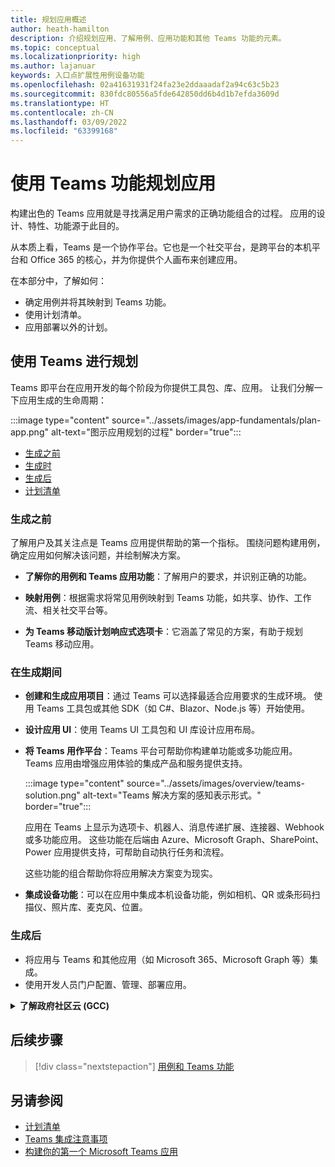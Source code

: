 ```yaml
---
title: 规划应用概述
author: heath-hamilton
description: 介绍规划应用、了解用例、应用功能和其他 Teams 功能的元素。
ms.topic: conceptual
ms.localizationpriority: high
ms.author: lajanuar
keywords: 入口点扩展性用例设备功能
ms.openlocfilehash: 02a41631931f24fa23e2ddaaadaf2a94c63c5b23
ms.sourcegitcommit: 830fdc80556a5fde642850dd6b4d1b7efda3609d
ms.translationtype: HT
ms.contentlocale: zh-CN
ms.lasthandoff: 03/09/2022
ms.locfileid: "63399168"
---
```

# <a name="plan-your-app-with-teams-features"></a>使用 Teams 功能规划应用

构建出色的 Teams 应用就是寻找满足用户需求的正确功能组合的过程。 应用的设计、特性、功能源于此目的。

从本质上看，Teams 是一个协作平台。它也是一个社交平台，是跨平台的本机平台和 Office 365 的核心，并为你提供个人画布来创建应用。

在本部分中，了解如何：

* 确定用例并将其映射到 Teams 功能。
* 使用计划清单。
* 应用部署以外的计划。

## <a name="plan-with-teams"></a>使用 Teams 进行规划

Teams 即平台在应用开发的每个阶段为你提供工具包、库、应用。 让我们分解一下应用生成的生命周期：

:::image type="content" source="../assets/images/app-fundamentals/plan-app.png" alt-text="图示应用规划的过程" border="true":::

* [生成之前](#before-you-build)
* [生成时](#during-build)
* [生成后](#post-build)
* [计划清单](../concepts/design/planning-checklist.md)

### <a name="before-you-build"></a>生成之前

了解用户及其关注点是 Teams 应用提供帮助的第一个指标。 围绕问题构建用例，确定应用如何解决该问题，并绘制解决方案。

* **了解你的用例和 Teams 应用功能**：了解用户的要求，并识别正确的功能。

* **映射用例**：根据需求将常见用例映射到 Teams 功能，如共享、协作、工作流、相关社交平台等。

* **为 Teams 移动版计划响应式选项卡**：它涵盖了常见的方案，有助于规划 Teams 移动应用。

### <a name="during-build"></a>在生成期间

* **创建和生成应用项目**：通过 Teams 可以选择最适合应用要求的生成环境。 使用 Teams 工具包或其他 SDK（如 C#、Blazor、Node.js 等）开始使用。

* **设计应用 UI**：使用 Teams UI 工具包和 UI 库设计应用布局。

* **将 Teams 用作平台**：Teams 平台可帮助你构建单功能或多功能应用。 Teams 应用由增强应用体验的集成产品和服务提供支持。

    :::image type="content" source="../assets/images/overview/teams-solution.png" alt-text="Teams 解决方案的感知表示形式。" border="true":::

    应用在 Teams 上显示为选项卡、机器人、消息传递扩展、连接器、Webhook 或多功能应用。 这些功能在后端由 Azure、Microsoft Graph、SharePoint、Power 应用提供支持，可帮助自动执行任务和流程。

    这些功能的组合帮助你将应用解决方案变为现实。

* **集成设备功能**：可以在应用中集成本机设备功能，例如相机、QR 或条形码扫描仪、照片库、麦克风、位置。

### <a name="post-build"></a>生成后

* 将应用与 Teams 和其他应用（如 Microsoft 365、Microsoft Graph 等）集成。
* 使用开发人员门户配置、管理、部署应用。

<details>
<summary><b>了解政府社区云 (GCC)</b></summary>

政府社区云是以政府为中心的商业环境副本。 美国国防部 (DOD) 和联邦承包商必须满足严格的网络安全和合规性要求。 为此，已创建 GCC-High 以满足 DOD 和联邦承包商的需求。 GCC-High 是 DOD 云的副本，但存在于其自己的主权环境中。 DOD 云仅针对国防部构建。

下表包括 GCC、GCC-High、DOD 的 Teams 功能和可用性：

| 功能   | GCC | GCC-High | DOD |
|-------------|---------|---|---|
| Teams 拥有的应用（与在内部开发的应用中一样） | ✔️ 如果应用具有 GCC，则会启用该应用。 | ✔️ 如果应用具有 GCC-High，则会启用该应用。 | ✔️ 如果应用具有 DOD，则会启用该应用。 |
| Microsoft 应用 | ✔️ 符合 GCC 的 Microsoft 应用 | ✔️ 符合 GCC-High 的 Microsoft 应用 | ✔️ 符合 DOD 的 Microsoft 应用 |
| 第三方应用 | ✔️ 第三方应用可用。默认情况下禁用，租户管理员自行决定是否启用它。 | ❌ | ❌ |
| 机器人 | ✔️ | ❌ | ❌ |
| 自定义或 Lob 选项卡应用 |  ✔️ | ✔️ | ✔️ |
| 旁加载应用 | ✔️ | ❌ | ❌ |
| 自定义或 Lob 机器人 | ✔️ | ❌ | ❌ |
| 自定义消息扩展 | ❌ | ❌ | ❌ |
| 自定义连接器 | ❌ | ❌ | ❌ |

以下列表有助于确定对于不同功能的 GCC、GCC-High、DOD 的可用性：

* 对于第三方应用，请参阅 [web 应用](../samples/integrating-web-apps.md)和[会议应用拓展性](../apps-in-teams-meetings/meeting-app-extensibility.md)。
* 对于机器人，请参阅[为 Teams 构建第一个对话机器人](../get-started/first-app-bot.md)、[设计 Teams 机器人](../bots/design/bots.md)、[将机器人添加到 Microsoft Teams 应用](../resources/bot-v3/bots-overview.md)、[Teams 中的机器人](../bots/what-are-bots.md)。
* 有关旁加载应用的信息，请参阅[允许自定义 Teams 应用](../concepts/design/enable-app-customization.md)、[分发你的 Microsoft Teams 应用](../concepts/deploy-and-publish/apps-publish-overview.md)、[在 Teams 中上传你的应用](../concepts/deploy-and-publish/apps-upload.md)。
* 有关自定义连接器的信息，请参阅[创建适用于 Teams 的 Office 365 连接器](../webhooks-and-connectors/how-to/connectors-creating.md)。

</details>

## <a name="next-step"></a>后续步骤

> [!div class="nextstepaction"]
> [用例和 Teams 功能](design/understand-use-cases.md)

## <a name="see-also"></a>另请参阅

* [计划清单](../concepts/design/planning-checklist.md)
* [Teams 集成注意事项](../samples/integrating-web-apps.md)
* [构建你的第一个 Microsoft Teams 应用](../build-your-first-app/build-first-app-overview.md)
